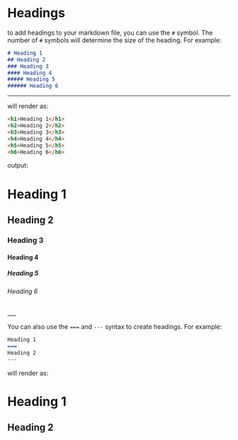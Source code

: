 # Headings

to add headings to your markdown file, you can use the `#` symbol. The number of `#` symbols will determine the size of the heading. For example:

```markdown
# Heading 1
## Heading 2
### Heading 3
#### Heading 4
##### Heading 5
###### Heading 6
```
___


will render as:
```html
<h1>Heading 1</h1>
<h2>Heading 2</h2>
<h3>Heading 3</h3>
<h4>Heading 4</h4>
<h5>Heading 5</h5>
<h6>Heading 6</h6>
```

output:
<h1>Heading 1</h1>
<h2>Heading 2</h2>
<h3>Heading 3</h3>
<h4>Heading 4</h4>
<h5>Heading 5</h5>
<h6>Heading 6</h6>
___

You can also use the `===` and `---` syntax to create headings. For example:

```markdown
Heading 1
===
Heading 2
---
```

will render as:
<h1>Heading 1</h1>
<h2>Heading 2</h2>


